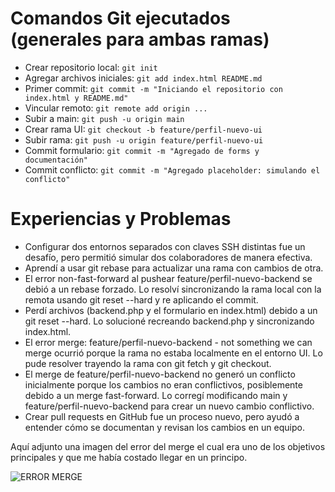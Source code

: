 # Comandos Git ejecutados (generales para ambas ramas)
- Crear repositorio local: `git init`
- Agregar archivos iniciales: `git add index.html README.md`
- Primer commit: `git commit -m "Iniciando el repositorio con index.html y README.md"`
- Vincular remoto: `git remote add origin ...`
- Subir a main: `git push -u origin main`
- Crear rama UI: `git checkout -b feature/perfil-nuevo-ui`
- Subir rama: `git push -u origin feature/perfil-nuevo-ui`
- Commit formulario: `git commit -m "Agregado de forms y documentación"`
- Commit conflicto: `git commit -m "Agregado placeholder: simulando el conflicto"`


# Experiencias y Problemas
- Configurar dos entornos separados con claves SSH distintas fue un desafío, pero permitió simular dos colaboradores de manera efectiva.
- Aprendí a usar git rebase para actualizar una rama con cambios de otra.
- El error non-fast-forward al pushear feature/perfil-nuevo-backend se debió a un rebase forzado. Lo resolví sincronizando la rama local con la remota usando git reset --hard y re aplicando el commit.
- Perdí archivos (backend.php y el formulario en index.html) debido a un git reset --hard. Lo solucioné recreando backend.php y sincronizando index.html.
- El error merge: feature/perfil-nuevo-backend - not something we can merge ocurrió porque la rama no estaba localmente en el entorno UI. Lo pude resolver trayendo la rama con git fetch y git checkout.
- El merge de feature/perfil-nuevo-backend no generó un conflicto inicialmente porque los cambios no eran conflictivos, posiblemente debido a un merge fast-forward. Lo corregí modificando main y feature/perfil-nuevo-backend para crear un nuevo cambio conflictivo.
- Crear pull requests en GitHub fue un proceso nuevo, pero ayudó a entender cómo se documentan y revisan los cambios en un equipo.



Aquí adjunto una imagen del error del merge el cual era uno de los objetivos principales y que me había costado llegar en un principo.

![ERROR MERGE](https://github.com/user-attachments/assets/22601372-e9cc-44c5-94a6-2b1d24462f6d)
